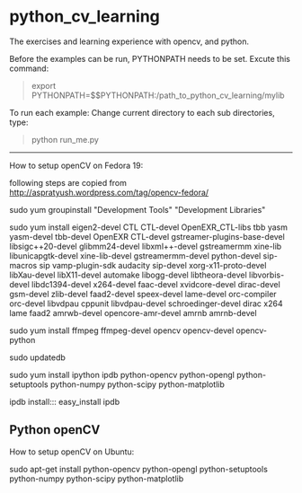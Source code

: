 python_cv_learning
==================

The exercises and learning experience with opencv, and python.

Before the examples can be run, PYTHONPATH needs to be set. 
Excute this command:
> export PYTHONPATH=$$PYTHONPATH:/path_to_python_cv_learning/mylib

To run each example:
Change current directory to each sub directories, type:
> python run_me.py

----------------------------------------------------------------
How to setup openCV on Fedora 19:

following steps are copied from http://aspratyush.wordpress.com/tag/opencv-fedora/

sudo yum groupinstall "Development Tools" "Development Libraries"

sudo yum install eigen2-devel CTL CTL-devel OpenEXR_CTL-libs tbb yasm yasm-devel tbb-devel OpenEXR CTL-devel  gstreamer-plugins-base-devel libsigc++20-devel glibmm24-devel libxml++-devel gstreamermm xine-lib libunicapgtk-devel xine-lib-devel gstreamermm-devel python-devel sip-macros sip vamp-plugin-sdk audacity sip-devel xorg-x11-proto-devel libXau-devel libX11-devel automake libogg-devel libtheora-devel libvorbis-devel libdc1394-devel x264-devel faac-devel xvidcore-devel dirac-devel gsm-devel zlib-devel faad2-devel speex-devel lame-devel orc-compiler orc-devel libvdpau cppunit libvdpau-devel schroedinger-devel dirac x264 lame faad2 amrwb-devel opencore-amr-devel amrnb amrnb-devel

sudo yum install ffmpeg ffmpeg-devel opencv opencv-devel opencv-python

sudo updatedb

sudo yum install ipython ipdb python-opencv python-opengl python-setuptools python-numpy python-scipy python-matplotlib

ipdb install::: easy_install ipdb

Python openCV
----------------------------------------------------------------
How to setup openCV on Ubuntu:

sudo apt-get install python-opencv python-opengl python-setuptools python-numpy python-scipy python-matplotlib
